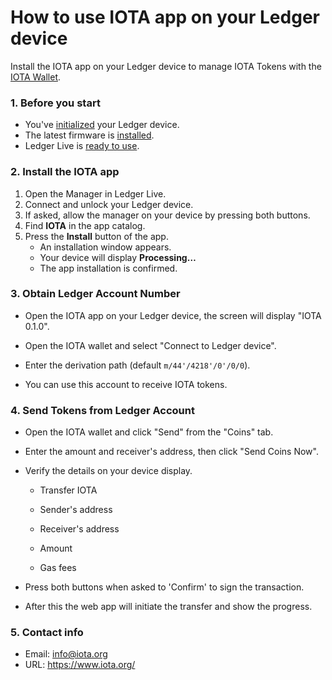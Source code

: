# How to use IOTA app on your Ledger device

Install the IOTA app on your Ledger device to manage IOTA Tokens with the [IOTA Wallet](TODO).

### 1. Before you start

- You've [initialized](https://support.ledgerwallet.com/hc/en-us/articles/360000613793) your Ledger device.
- The latest firmware is [installed](https://support.ledgerwallet.com/hc/en-us/articles/360002731113).
- Ledger Live is [ready to use](https://support.ledgerwallet.com/hc/en-us/articles/360006395233).

### 2. Install the IOTA app

1. Open the Manager in Ledger Live.
2. Connect and unlock your Ledger device.
3. If asked, allow the manager on your device by pressing both buttons.
4. Find **IOTA** in the app catalog.
5. Press the **Install** button of the app.
   - An installation window appears.
   - Your device will display **Processing…**
   - The app installation is confirmed.

### **3. Obtain Ledger Account Number**

- Open the IOTA app on your Ledger device, the screen will display "IOTA 0.1.0".

- Open the IOTA wallet and select "Connect to Ledger device".

- Enter the derivation path (default `m/44'/4218'/0'/0/0`).

- You can use this account to receive IOTA tokens.

### **4. Send Tokens from Ledger Account**

- Open the IOTA wallet and click "Send" from the "Coins" tab.

- Enter the amount and receiver's address, then click "Send Coins Now".

- Verify the details on your device display.

  - Transfer IOTA

  - Sender's address

  - Receiver's address

  - Amount

  - Gas fees

- Press both buttons when asked to 'Confirm' to sign the transaction.

- After this the web app will initiate the transfer and show the progress.

### **5. Contact info**

- Email: info@iota.org
- URL: https://www.iota.org/
